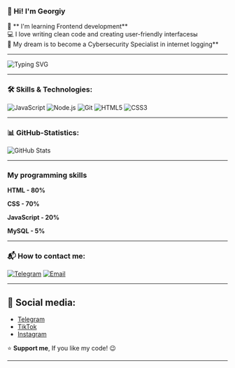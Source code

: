 ### 👋 Hi! I'm Georgiy
🚀 ** I'm learning Frontend development**  
💻 I love writing clean code and creating user-friendly interfacesы  
🎯 My dream is to become a Cybersecurity Specialist in internet logging**

---  

![Typing SVG](https://readme-typing-svg.herokuapp.com?color=%2336BCF7&lines=Frontend+Developer;Cybersecurity+Enthusiast;Tech+Lover+%26+Problem+Solver)  

---  

### 🛠️ Skills & Technologies:
![JavaScript](https://img.shields.io/badge/-JavaScript-F7DF1E?logo=javascript&logoColor=black&style=flat-square)
![Node.js](https://img.shields.io/badge/-Node.js-339933?logo=node.js&logoColor=white&style=flat-square)
![Git](https://img.shields.io/badge/-Git-F05032?logo=git&logoColor=white&style=flat-square)
![HTML5](https://img.shields.io/badge/-HTML5-E34F26?logo=html5&logoColor=white&style=flat-square)
![CSS3](https://img.shields.io/badge/-CSS3-1572B6?logo=css3&logoColor=white&style=flat-square)

---  

### 📊 GitHub-Statistics:
![GitHub Stats](https://github-readme-stats.vercel.app/api?username=Georgiy&show_icons=true&theme=dark)  

---  

### My programming skills

**HTML - 80%**  


**CSS - 70%**  


**JavaScript - 20%**  


**MySQL - 5%**

---  

### 📬 How to contact me:
[![Telegram](https://img.shields.io/badge/Telegram-26A5E4?logo=telegram&logoColor=white)](https://t.me/geoisr311)
[![Email](https://img.shields.io/badge/Email-D14836?logo=gmail&logoColor=white)](mailto:georgijisraelan40@gmail.com)  

---  

## 📱 Social media:  
- [Telegram](https://t.me/yourhandle)  
- [TikTok](https://www.tiktok.com/@gera_aristokrat?_t=ZM-8u32icNRXRV&_r=1)  
- [Instagram](https://www.instagram.com/georgiy.277?igsh=ZzN4azU2YmFpbHUy)  

⭐️ **Support me**, If you like my code! 😉

---   
